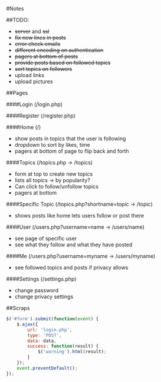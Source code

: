#Notes

##TODO:
 - ~~server~~ and ~~ssl~~
 - ~~fix new lines in posts~~
 - ~~error check emails~~
 - ~~different encoding on authentication~~
 - ~~pagers at bottom of posts~~
 - ~~provide posts based on followed topics~~
 - ~~sort topics on followers~~
 - upload links
 - upload pictures

##Pages

####Login (/login.php)

####Register (/register.php)

####Home (/)
 - show posts in topics that the user is following
 - dropdown to sort by likes, time
 - pagers at bottom of page to flip back and forth

####Topics (/topics.php -> /topics)
 - form at top to create new topics 
 - lists all topics -> by popularity?
 - Can click to follow/unfollow topics
 - pagers at bottom

####Specific Topic (/topics.php?shortname=topic -> /topic)
 - shows posts like home lets users follow or post there

####User (/users.php?username=name -> /users/name)
 - see page of specific user
 - see what they follow and what they have posted

####Me (/users.php?username=myname -> /users/myname)
 - see followed topics and posts if privacy allows

####Settings (/settings.php)
 - change password
 - change privacy settings

##Scraps

```javascript
$('#form').submit(function(event) {   
    $.ajax({
        url: 'login.php',
        type: 'POST',
        data: data,
        success: function(result) {
            $('warning').html(result);
        }
    });
    event.preventDefault();
});
```
